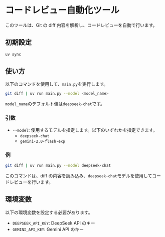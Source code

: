 # コードレビュー自動化ツール

このツールは、Git の diff 内容を解析し、コードレビューを自動で行います。

## 初期設定

```sh
uv sync
```

## 使い方

以下のコマンドを使用して、`main.py`を実行します。

```sh
git diff | uv run main.py --model <model_name>
```

`model_name`のデフォルト値は`deepseek-chat`です。

### 引数

- `--model`: 使用するモデルを指定します。以下のいずれかを指定できます。
  - `deepseek-chat`
  - `gemini-2.0-flash-exp`

### 例

```sh
git diff | uv run main.py --model deepseek-chat
```

このコマンドは、diff の内容を読み込み、`deepseek-chat`モデルを使用してコードレビューを行います。

## 環境変数

以下の環境変数を設定する必要があります。

- `DEEPSEEK_API_KEY`: DeepSeek API のキー
- `GEMINI_API_KEY`: Gemini API のキー
